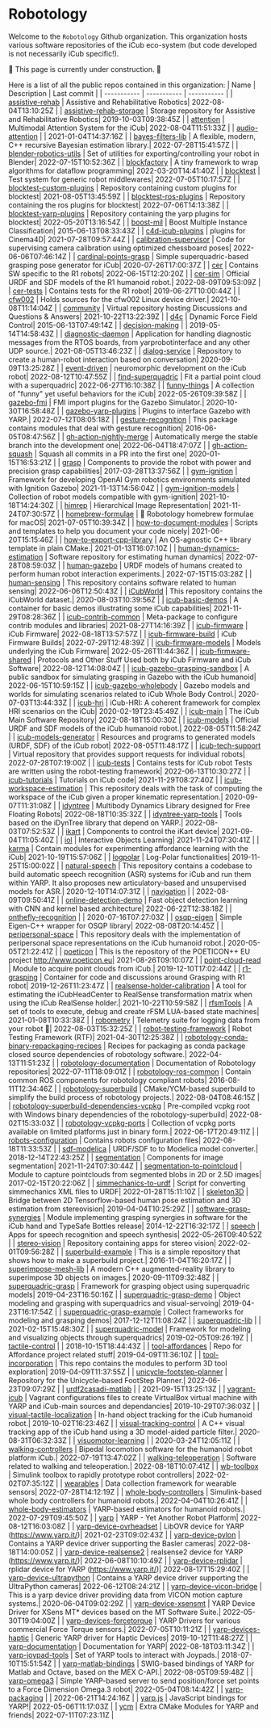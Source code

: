 Robotology
==========

Welcome to the `Robotology` Github organization.
This organization hosts various software repositories of the iCub eco-system (but code developed is not necessarily iCub specific!).

:construction: This page is currently under construction. :construction:

Here is a list of all the public repos contained in this organization:
| Name | Description | Last commit |
| ----------- | ----------- | ----------- |
| [assistive-rehab](https://github.com/robotology/assistive-rehab) | Assistive and Rehabilitative Robotics| 2022-08-04T13:10:25Z |
| [assistive-rehab-storage](https://github.com/robotology/assistive-rehab-storage) | Storage repository for Assistive and Rehabilitative Robotics| 2019-10-03T09:38:45Z |
| [attention](https://github.com/robotology/attention) | Multimodal Attention System for the iCub| 2022-08-04T11:51:33Z |
| [audio-attention](https://github.com/robotology/audio-attention) | | 2021-01-04T14:37:16Z |
| [bayes-filters-lib](https://github.com/robotology/bayes-filters-lib) | A flexible, modern, C++ recursive Bayesian estimation library.| 2022-07-28T15:41:57Z |
| [blender-robotics-utils](https://github.com/robotology/blender-robotics-utils) | Set of utilities for exporting/controlling your robot in Blender| 2022-07-15T10:52:36Z |
| [blockfactory](https://github.com/robotology/blockfactory) | A tiny framework to wrap algorithms for dataflow programming| 2022-03-20T14:41:40Z |
| [blocktest](https://github.com/robotology/blocktest) | Test system for generic robot middlewares| 2022-07-05T10:17:57Z |
| [blocktest-custom-plugins](https://github.com/robotology/blocktest-custom-plugins) | Repository containing custom plugins for blocktest| 2021-08-05T13:45:59Z |
| [blocktest-ros-plugins](https://github.com/robotology/blocktest-ros-plugins) | Repository containing the ros plugins for blocktest| 2022-07-06T14:13:38Z |
| [blocktest-yarp-plugins](https://github.com/robotology/blocktest-yarp-plugins) | Repository containing the yarp plugins for blocktest| 2022-05-20T13:16:54Z |
| [boost-mil](https://github.com/robotology/boost-mil) | Boost Multiple Instance Classification| 2015-06-13T08:33:43Z |
| [c4d-icub-plugins](https://github.com/robotology/c4d-icub-plugins) | plugins for Cinema4D| 2021-07-28T09:57:44Z |
| [calibration-supervisor](https://github.com/robotology/calibration-supervisor) | Code for supervising camera calibration using optimized chessboard poses| 2022-06-06T07:46:14Z |
| [cardinal-points-grasp](https://github.com/robotology/cardinal-points-grasp) | Simple superquadric-based grasping pose generator for iCub| 2020-07-26T17:00:37Z |
| [cer](https://github.com/robotology/cer) | Contains SW specific to the R1 robots| 2022-06-15T12:20:20Z |
| [cer-sim](https://github.com/robotology/cer-sim) | Official URDF and SDF models of the R1 humanoid robot.| 2022-08-09T09:53:09Z |
| [cer-tests](https://github.com/robotology/cer-tests) | Contains tests for the R1 robot| 2019-06-27T10:00:44Z |
| [cfw002](https://github.com/robotology/cfw002) | Holds sources for the cfw002 Linux device driver.| 2021-10-08T11:14:04Z |
| [community](https://github.com/robotology/community) | Virtual repository hosting Discussions and Questions & Answers| 2021-10-22T13:22:39Z |
| [d4c](https://github.com/robotology/d4c) | Dynamic Force Field Control| 2015-06-13T07:49:14Z |
| [decision-making](https://github.com/robotology/decision-making) | | 2019-05-14T14:58:43Z |
| [diagnostic-daemon](https://github.com/robotology/diagnostic-daemon) | Application for handling diagnostic messages from the RTOS boards, from yarprobotinterface and any other UDP source.| 2021-08-05T13:46:23Z |
| [dialog-service](https://github.com/robotology/dialog-service) | Repository to create a human-robot interaction based on conversation| 2020-09-09T13:25:28Z |
| [event-driven](https://github.com/robotology/event-driven) | neuromorphic development on the iCub robot| 2022-08-12T10:47:55Z |
| [find-superquadric](https://github.com/robotology/find-superquadric) | Fit a partial point cloud with a superquadric| 2022-06-27T16:10:38Z |
| [funny-things](https://github.com/robotology/funny-things) | A collection of "funny" yet useful behaviors for the iCub| 2022-05-26T09:39:58Z |
| [gazebo-fmi](https://github.com/robotology/gazebo-fmi) | FMI import plugins for the Gazebo Simulator.| 2020-10-30T16:58:48Z |
| [gazebo-yarp-plugins](https://github.com/robotology/gazebo-yarp-plugins) | Plugins to interface Gazebo with YARP.| 2022-07-12T08:05:18Z |
| [gesture-recognition](https://github.com/robotology/gesture-recognition) | This package contains modules that deal with gesture recognition| 2016-06-05T08:47:56Z |
| [gh-action-nightly-merge](https://github.com/robotology/gh-action-nightly-merge) | Automatically merge the stable branch into the development one| 2022-06-04T18:47:07Z |
| [gh-action-squash](https://github.com/robotology/gh-action-squash) | Squash all commits in a PR into the first one| 2020-01-15T16:53:21Z |
| [grasp](https://github.com/robotology/grasp) | Components to provide the robot with power and precision grasp capabilities| 2017-03-28T13:37:56Z |
| [gym-ignition](https://github.com/robotology/gym-ignition) | Framework for developing OpenAI Gym robotics environments simulated with Ignition Gazebo| 2021-11-13T14:56:04Z |
| [gym-ignition-models](https://github.com/robotology/gym-ignition-models) | Collection of robot models compatible with gym-ignition| 2021-10-18T14:24:30Z |
| [himrep](https://github.com/robotology/himrep) | Hierarchical Image Representation| 2021-11-24T07:30:57Z |
| [homebrew-formulae](https://github.com/robotology/homebrew-formulae) | 🍻 Robotology homebrew formulae for macOS| 2021-07-05T10:39:34Z |
| [how-to-document-modules](https://github.com/robotology/how-to-document-modules) | Scripts and templates to help you document your code nicely| 2021-06-20T15:15:46Z |
| [how-to-export-cpp-library](https://github.com/robotology/how-to-export-cpp-library) | An OS-agnostic C++ library template in plain CMake.| 2021-01-13T16:07:10Z |
| [human-dynamics-estimation](https://github.com/robotology/human-dynamics-estimation) | Software repository for estimating human dynamics| 2022-07-28T08:59:03Z |
| [human-gazebo](https://github.com/robotology/human-gazebo) | URDF models of humans created to perform human robot interaction experiments.| 2022-07-15T15:03:28Z |
| [human-sensing](https://github.com/robotology/human-sensing) | This repository contains software related to human sensing| 2022-06-06T12:50:43Z |
| [iCubWorld](https://github.com/robotology/iCubWorld) | This repository contains the iCubWorld dataset.| 2020-08-03T10:39:56Z |
| [icub-basic-demos](https://github.com/robotology/icub-basic-demos) | A container for basic demos illustrating some iCub capabilities| 2021-11-29T08:28:36Z |
| [icub-contrib-common](https://github.com/robotology/icub-contrib-common) | Meta-package to configure contrib modules and libraries| 2021-08-27T14:16:39Z |
| [icub-firmware](https://github.com/robotology/icub-firmware) | iCub Firmware| 2022-08-18T13:57:57Z |
| [icub-firmware-build](https://github.com/robotology/icub-firmware-build) | iCub Firmware Builds| 2022-07-29T12:48:39Z |
| [icub-firmware-models](https://github.com/robotology/icub-firmware-models) | Models underlying the iCub Firmware| 2022-05-26T11:44:36Z |
| [icub-firmware-shared](https://github.com/robotology/icub-firmware-shared) | Protocols and Other Stuff Used both by iCub Firmware and iCub Software| 2022-08-12T14:08:04Z |
| [icub-gazebo-grasping-sandbox](https://github.com/robotology/icub-gazebo-grasping-sandbox) | A public sandbox for simulating grasping in Gazebo with the iCub humanoid| 2022-06-15T10:59:15Z |
| [icub-gazebo-wholebody](https://github.com/robotology/icub-gazebo-wholebody) | Gazebo models and worlds for simulating scenarios related to iCub Whole Body Control.| 2020-07-03T13:44:33Z |
| [icub-hri](https://github.com/robotology/icub-hri) | iCub-HRI: A coherent framework for complex HRI scenarios on the iCub| 2020-02-19T23:45:49Z |
| [icub-main](https://github.com/robotology/icub-main) | The iCub Main Software Repository| 2022-08-18T15:00:30Z |
| [icub-models](https://github.com/robotology/icub-models) | Official URDF and SDF models of the iCub humanoid robot.| 2022-08-05T11:58:24Z |
| [icub-models-generator](https://github.com/robotology/icub-models-generator) | Resources and programs to generated models (URDF, SDF) of the iCub robot| 2022-08-05T11:48:17Z |
| [icub-tech-support](https://github.com/robotology/icub-tech-support) | Virtual repository that provides support requests for individual robots| 2022-07-28T07:19:00Z |
| [icub-tests](https://github.com/robotology/icub-tests) | Contains tests for iCub robot Tests are written using the robot-testing framework| 2022-06-13T10:30:27Z |
| [icub-tutorials](https://github.com/robotology/icub-tutorials) | Tutorials on iCub code| 2021-11-29T08:27:40Z |
| [icub-workspace-estimation](https://github.com/robotology/icub-workspace-estimation) | This repository deals with the task of computing the workspace of the iCub given a proper kinematic representation.| 2020-09-07T11:31:08Z |
| [idyntree](https://github.com/robotology/idyntree) | Multibody Dynamics Library designed for Free Floating Robots| 2022-08-18T10:35:32Z |
| [idyntree-yarp-tools](https://github.com/robotology/idyntree-yarp-tools) | Tools based on the iDynTree library that depend on YARP.| 2022-08-03T07:52:53Z |
| [ikart](https://github.com/robotology/ikart) | Components to control the iKart device| 2021-09-04T11:05:40Z |
| [iol](https://github.com/robotology/iol) | Interactive Objects Learning| 2021-11-24T07:30:41Z |
| [karma](https://github.com/robotology/karma) | Contain modules for experimenting affordance learning with the iCub| 2021-10-19T15:57:06Z |
| [logpolar](https://github.com/robotology/logpolar) | Log-Polar functionalities| 2019-11-25T15:00:02Z |
| [natural-speech](https://github.com/robotology/natural-speech) | This repository contains a codebase to build automatic speech recognition (ASR) systems for iCub and run them within YARP. It also proposes new articulatory-based and unsupervised models for ASR.| 2020-12-10T14:07:31Z |
| [navigation](https://github.com/robotology/navigation) | | 2022-08-09T09:50:41Z |
| [online-detection-demo](https://github.com/robotology/online-detection-demo) | Fast object detection learning with CNN and kernel based architecture| 2022-06-22T12:38:18Z |
| [onthefly-recognition](https://github.com/robotology/onthefly-recognition) | | 2020-07-16T07:27:03Z |
| [osqp-eigen](https://github.com/robotology/osqp-eigen) | Simple Eigen-C++ wrapper for OSQP library| 2022-08-08T20:14:45Z |
| [peripersonal-space](https://github.com/robotology/peripersonal-space) | This repository deals with the implementation of peripersonal space representations on the iCub humanoid robot.| 2020-05-05T21:22:41Z |
| [poeticon](https://github.com/robotology/poeticon) | This is the repository of the POETICON++ EU project http://www.poeticon.eu| 2021-08-26T09:10:07Z |
| [point-cloud-read](https://github.com/robotology/point-cloud-read) | Module to acquire point clouds from iCub.| 2019-12-10T17:02:44Z |
| [r1-grasping](https://github.com/robotology/r1-grasping) | Container for code and discussions around Grasping with R1 robot| 2019-12-26T11:23:47Z |
| [realsense-holder-calibration](https://github.com/robotology/realsense-holder-calibration) | A tool for estimating the iCubHeadCenter to RealSense transformation matrix when using the iCub RealSense holder.| 2021-10-22T10:59:58Z |
| [rfsmTools](https://github.com/robotology/rfsmTools) | A set of tools to execute, debug and create rFSM LUA-based state machines| 2021-01-08T10:33:38Z |
| [robometry](https://github.com/robotology/robometry) | Telemetry suite for logging data from your robot 🤖| 2022-08-03T15:32:25Z |
| [robot-testing-framework](https://github.com/robotology/robot-testing-framework) | Robot Testing Framework (RTF)| 2021-04-30T12:25:38Z |
| [robotology-conda-binary-repackaging-recipes](https://github.com/robotology/robotology-conda-binary-repackaging-recipes) | Recipes for packaging as conda package closed source dependencies of robotology software.| 2022-04-13T11:51:23Z |
| [robotology-documentation](https://github.com/robotology/robotology-documentation) | Documentation of Robotology repositories| 2022-07-11T18:09:01Z |
| [robotology-ros-common](https://github.com/robotology/robotology-ros-common) | Contain common ROS components for robotology compliant robots| 2016-08-11T12:34:46Z |
| [robotology-superbuild](https://github.com/robotology/robotology-superbuild) | CMake/YCM-based superbuild to simplify the build process of robotology projects.| 2022-08-04T08:46:15Z |
| [robotology-superbuild-dependencies-vcpkg](https://github.com/robotology/robotology-superbuild-dependencies-vcpkg) | Pre-compiled vcpkg root with Windows binary dependencies of the robotology-superbuild| 2022-08-02T15:33:03Z |
| [robotology-vcpkg-ports](https://github.com/robotology/robotology-vcpkg-ports) | Collection of vcpkg ports available on limited platforms just in binary form.| 2022-06-17T20:49:11Z |
| [robots-configuration](https://github.com/robotology/robots-configuration) | Contains robots configuration files| 2022-08-18T11:33:53Z |
| [sdf-modelica](https://github.com/robotology/sdf-modelica) | URDF/SDF to to Modelica model converter.| 2018-12-14T22:43:25Z |
| [segmentation](https://github.com/robotology/segmentation) | Components for image segmentation| 2021-11-24T07:30:44Z |
| [segmentation-to-pointcloud](https://github.com/robotology/segmentation-to-pointcloud) | Module to capture pointclouds from segmented blobs in 2D or 2.5D images| 2017-02-15T20:22:06Z |
| [simmechanics-to-urdf](https://github.com/robotology/simmechanics-to-urdf) | Script for converting simmechanics XML files to URDF| 2022-01-28T15:11:10Z |
| [skeleton3D](https://github.com/robotology/skeleton3D) | Bridge between 2D Tensorflow-based human pose estimation and 3D estimation from stereovision| 2019-04-04T10:25:29Z |
| [software-grasp-synergies](https://github.com/robotology/software-grasp-synergies) | Module implementing grasping synergies in software for the iCub hand and TypeSafe Bottles release| 2014-12-22T16:32:17Z |
| [speech](https://github.com/robotology/speech) | Apps for speech recognition and speech synthesis| 2022-05-26T09:40:52Z |
| [stereo-vision](https://github.com/robotology/stereo-vision) | Repository containing apps for stereo vision| 2022-02-01T09:56:28Z |
| [superbuild-example](https://github.com/robotology/superbuild-example) | This is a simple repository that shows how to make a superbuild project.| 2016-11-04T16:20:17Z |
| [superimpose-mesh-lib](https://github.com/robotology/superimpose-mesh-lib) | A modern C++ augmented-reality library to superimpose 3D objects on images.| 2020-09-11T09:32:48Z |
| [superquadric-grasp](https://github.com/robotology/superquadric-grasp) | Framework for grasping object using superquadric models| 2019-04-23T16:50:16Z |
| [superquadric-grasp-demo](https://github.com/robotology/superquadric-grasp-demo) | Object modeling and grasping with superquadrics and visual-servoing| 2019-04-23T16:17:54Z |
| [superquadric-grasp-example](https://github.com/robotology/superquadric-grasp-example) | Collect frameworks for modeling and grasping demos| 2017-12-12T11:08:24Z |
| [superquadric-lib](https://github.com/robotology/superquadric-lib) | | 2021-02-15T15:48:30Z |
| [superquadric-model](https://github.com/robotology/superquadric-model) | Framework for modeling and visualizing objects through superquadrics| 2019-02-05T09:26:19Z |
| [tactile-control](https://github.com/robotology/tactile-control) | | 2018-10-15T18:44:43Z |
| [tool-affordances](https://github.com/robotology/tool-affordances) | Repo for Affordance project related stuff| 2019-04-09T11:36:10Z |
| [tool-incorporation](https://github.com/robotology/tool-incorporation) | This repo contains the modules to perform 3D tool exploration| 2019-04-09T11:37:55Z |
| [unicycle-footstep-planner](https://github.com/robotology/unicycle-footstep-planner) | Repository for the Unicycle-based FootStep Planner.| 2022-06-23T09:07:29Z |
| [urdf2casadi-matlab](https://github.com/robotology/urdf2casadi-matlab) | | 2021-09-15T13:25:13Z |
| [vagrant-icub](https://github.com/robotology/vagrant-icub) | Vagrant configurations files to create VirtualBox virtual machine with YARP and iCub-main sources and dependancies| 2019-10-29T07:36:03Z |
| [visual-tactile-localization](https://github.com/robotology/visual-tactile-localization) | In-hand object tracking for the iCub humanoid robot.| 2019-10-02T16:23:46Z |
| [visual-tracking-control](https://github.com/robotology/visual-tracking-control) | A C++ visual tracking app of the iCub hand using a 3D model-aided particle filter.| 2020-08-31T06:32:33Z |
| [visuomotor-learning](https://github.com/robotology/visuomotor-learning) | | 2020-03-24T12:05:11Z |
| [walking-controllers](https://github.com/robotology/walking-controllers) | Bipedal locomotion software for the humanoid robot platform iCub.| 2022-07-19T13:47:02Z |
| [walking-teleoperation](https://github.com/robotology/walking-teleoperation) | Software related to walking and teleoperation.| 2022-08-18T10:07:41Z |
| [wb-toolbox](https://github.com/robotology/wb-toolbox) | Simulink toolbox to rapidly prototype robot controllers| 2022-02-02T07:35:12Z |
| [wearables](https://github.com/robotology/wearables) | Data collection framework for wearable sensors| 2022-07-28T14:12:19Z |
| [whole-body-controllers](https://github.com/robotology/whole-body-controllers) | Simulink-based whole body controllers for humanoid robots.| 2022-04-04T10:26:41Z |
| [whole-body-estimators](https://github.com/robotology/whole-body-estimators) | YARP-based estimators for humanoid robots.| 2022-07-29T09:45:50Z |
| [yarp](https://github.com/robotology/yarp) | YARP - Yet Another Robot Platform| 2022-08-12T16:03:08Z |
| [yarp-device-ovrheadset](https://github.com/robotology/yarp-device-ovrheadset) | LibOVR device for YARP (https://www.yarp.it/)| 2021-02-23T09:02:43Z |
| [yarp-device-pylon](https://github.com/robotology/yarp-device-pylon) | Contains a YARP device driver supporting the Basler cameras| 2022-08-18T14:00:05Z |
| [yarp-device-realsense2](https://github.com/robotology/yarp-device-realsense2) | realsense2 device for YARP (https://www.yarp.it/)| 2022-06-08T10:10:49Z |
| [yarp-device-rplidar](https://github.com/robotology/yarp-device-rplidar) | rplidar device for YARP (https://www.yarp.it/)| 2022-08-17T15:29:40Z |
| [yarp-device-ultrapython](https://github.com/robotology/yarp-device-ultrapython) | Contains a YARP device driver supporting the UltraPython cameras| 2022-06-12T08:24:21Z |
| [yarp-device-vicon-bridge](https://github.com/robotology/yarp-device-vicon-bridge) | This is a yarp device driver providing data from VICON motion capture systems.| 2020-06-04T09:02:29Z |
| [yarp-device-xsensmt](https://github.com/robotology/yarp-device-xsensmt) | YARP Device Driver for XSens MT* devices based on the MT Software Suite.| 2022-05-30T19:04:00Z |
| [yarp-devices-forcetorque](https://github.com/robotology/yarp-devices-forcetorque) | YARP Drivers for various commercial Force Torque sensors.| 2022-07-05T10:11:21Z |
| [yarp-devices-haptic](https://github.com/robotology/yarp-devices-haptic) | Generic YARP driver for Haptic Devices| 2019-10-12T11:48:27Z |
| [yarp-documentation](https://github.com/robotology/yarp-documentation) | Documentation for YARP| 2022-08-18T03:11:34Z |
| [yarp-joypad-tools](https://github.com/robotology/yarp-joypad-tools) | Set of YARP tools to interact with Joypads.| 2018-07-10T15:51:54Z |
| [yarp-matlab-bindings](https://github.com/robotology/yarp-matlab-bindings) | SWIG-based bindings of YARP for Matlab and Octave, based on the MEX C-API.| 2022-08-05T09:59:48Z |
| [yarp-omega3](https://github.com/robotology/yarp-omega3) | Simple YARP-based server to send position/force set points to a Force Dimension Omega.3 robot| 2022-05-04T08:14:42Z |
| [yarp-packaging](https://github.com/robotology/yarp-packaging) | | 2022-06-21T14:24:16Z |
| [yarp.js](https://github.com/robotology/yarp.js) | JavaScript bindings for YARP!| 2022-05-06T11:17:03Z |
| [ycm](https://github.com/robotology/ycm) | Extra CMake Modules for YARP and friends| 2022-07-11T07:23:11Z |
